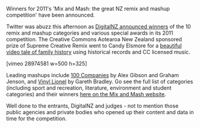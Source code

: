 <html><body><p>Winners for 2011's 'Mix and Mash: the great NZ remix and mashup competition' have been announced.



Twitter was abuzz this afternoon as <a href="https://twitter.com/#%21/mixandmashnz" target="_self">DigitalNZ announced winners</a> of the 10 remix and mashup categories and various special awards in its 2011 competition. The Creative Commons Aotearoa New Zealand sponsored prize of Supreme Creative Remix went to Candy Elsmore for a <a href="http://www.mixandmash.org.nz/2011-winners/supreme-creative-remix/" target="_self">beautiful video tale of family history</a> using historical records and CC licensed music.



[vimeo 28974581 w=500 h=325]



Leading mashups include <a href="http://mash.hashbang.co.nz/" target="_self">100 Companies</a> by Alex Gibson and Graham Jenson, and <a href="http://www.vinyl-lionel.co.nz/" target="_self">Vinyl Lionel</a> by Gareth Bradley. Go see the full list of categories (including sport and recreation, literature, environment and student categories) and their winners <a href="http://www.mixandmash.org.nz/2011-winners/" target="_self">here on the Mix and Mash website</a>.



Well done to the entrants, DigitalNZ and judges - not to mention those public agencies and private bodies who opened up their content and data in time for the competition.</p></body></html>